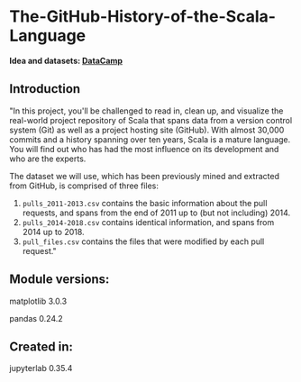 # The-GitHub-History-of-the-Scala-Language

**Idea and datasets: [DataCamp](https://app.datacamp.com/learn/projects/163)**


## Introduction
<p>"In this project, you'll be challenged to read in, clean up, and visualize the real-world project repository of Scala that spans data from a version control system (Git) as well as a project hosting site (GitHub). With almost 30,000 commits and a history spanning over ten years, Scala is a mature language. You will find out who has had the most influence on its development and who are the experts.</p>
<p>The dataset we will use, which has been previously mined and extracted from GitHub, is comprised of three files:</p>
<ol>
<li><code>pulls_2011-2013.csv</code> contains the basic information about the pull requests, and spans from the end of 2011 up to (but not including) 2014.</li>
<li><code>pulls_2014-2018.csv</code> contains identical information, and spans from 2014 up to 2018.</li>
<li><code>pull_files.csv</code> contains the files that were modified by each pull request."</li>
</ol>


## Module versions:
<p>matplotlib        3.0.3 </p>
<p>pandas            0.24.2</p>


## Created in:
<p>jupyterlab        0.35.4</p>
